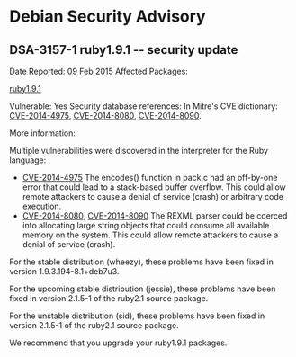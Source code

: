 
Debian Security Advisory
========================


DSA-3157-1 ruby1.9.1 -- security update
---------------------------------------



Date Reported:
09 Feb 2015
Affected Packages:

[ruby1.9.1](https://packages.debian.org/src:ruby1.9.1)

Vulnerable:
Yes
Security database references:
In Mitre's CVE dictionary: [CVE-2014-4975](https://security-tracker.debian.org/tracker/CVE-2014-4975), [CVE-2014-8080](https://security-tracker.debian.org/tracker/CVE-2014-8080), [CVE-2014-8090](https://security-tracker.debian.org/tracker/CVE-2014-8090).  

More information:

Multiple vulnerabilities were discovered in the interpreter for the Ruby
language:


* [CVE-2014-4975](https://security-tracker.debian.org/tracker/CVE-2014-4975)
The encodes() function in pack.c had an off-by-one error that could
 lead to a stack-based buffer overflow. This could allow remote
 attackers to cause a denial of service (crash) or arbitrary code
 execution.
* [CVE-2014-8080](https://security-tracker.debian.org/tracker/CVE-2014-8080),
 [CVE-2014-8090](https://security-tracker.debian.org/tracker/CVE-2014-8090)
The REXML parser could be coerced into allocating large string
 objects that could consume all available memory on the system. This
 could allow remote attackers to cause a denial of service (crash).


For the stable distribution (wheezy), these problems have been fixed in
version 1.9.3.194-8.1+deb7u3.


For the upcoming stable distribution (jessie), these problems have been
fixed in version 2.1.5-1 of the ruby2.1 source package.


For the unstable distribution (sid), these problems have been fixed in
version 2.1.5-1 of the ruby2.1 source package.


We recommend that you upgrade your ruby1.9.1 packages.





